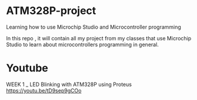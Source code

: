 # ATM328P-project
Learning how to use Microchip Studio and Microcontroller programming

In this repo , it will contain all my project from my classes that use Microchip Studio to learn about microcontrollers programming in general.


# Youtube 

WEEK 1 _ LED Blinking with ATM328P using Proteus
https://youtu.be/tD9sep9gCOo


